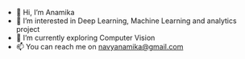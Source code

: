- 👋 Hi, I’m Anamika
- 👀 I’m interested in Deep Learning, Machine Learning and analytics project
- 🌱 I’m currently exploring Computer Vision
- 📫 You can reach me on navyanamika@gmail.com

<!---
AnamikaAffine/AnamikaAffine is a ✨ special ✨ repository because its `README.md` (this file) appears on your GitHub profile.
You can click the Preview link to take a look at your changes.
--->
